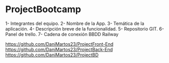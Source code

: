 # ProjectBootcamp


1- Integrantes del equipo.
2- Nombre de la App.
3- Temática de la aplicación.
4- Descripción breve de la funcionalidad.
5- Repositorio GIT.
6- Panel de trello.
7- Cadena de conexión BBDD Railway

https://github.com/DaniMartos23/ProjectFront-End
https://github.com/DaniMartos23/ProjectBack-End
https://github.com/DaniMartos23/ProjectBD
